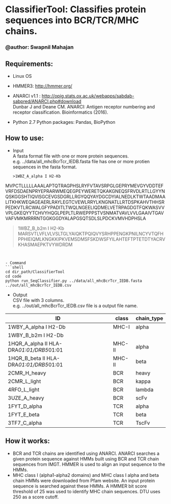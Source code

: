 # ClassifierTool: Classifies protein sequences into BCR/TCR/MHC chains.
### @author: Swapnil Mahajan

## Requirements:
- Linux OS
- HMMER3: http://hmmer.org/
- ANARCI v1.1 : http://opig.stats.ox.ac.uk/webapps/sabdab-sabpred/ANARCI.php#download  
  Dunbar J and Deane CM. ANARCI: Antigen receptor numbering and receptor classification. Bioinformatics (2016).  

- Python 2.7
	Python packages: Pandas, BioPython

## How to use:
- Input  
  A fasta format file with one or more protein sequences.  
  e.g. ../data/all_mhcBcrTcr_IEDB.fasta file has one or more protien sequences in the fasta format.  
  ```
  >1WBZ_A_alpha I H2-Kb
MVPCTLLLLLAAALAPTQTRAGPHSLRYFVTAVSRPGLGEPRYMEVGYVDDTEFVRFDSDAENPRYEPRARWMEQEGPEYWERETQKAKGNEQSFRVDLRTLLGYYNQSKGGSHTIQVISGCEVGSDGRLLRGYQQYAYDGCDYIALNEDLKTWTAADMAALITKHKWEQAGEAERLRAYLEGTCVEWLRRYLKNGNATLLRTDSPKAHVTHHSRPEDKVTLRCWALGFYPADITLTWQLNGEELIQDMELVETRPAGDGTFQKWASVVVPLGKEQYYTCHVYHQGLPEPLTLRWEPPPSTVSNMATVAVLVVLGAAIVTGAVVAFVMKMRRRNTGGKGGDYALAPGSQTSDLSLPDCKVMVHDPHSLA
>1WBZ_B_b2m I H2-Kb
MARSVTLVFLVLVSLTGLYAIQKTPQIQVYSRHPPENGKPNILNCYVTQFHPPHIEIQMLKNGKKIPKVEMSDMSFSKDWSFYILAHTEFTPTETDTYACRVKHASMAEPKTVYWDRDM
  ```
  

- Command  
```shell
cd dir_path/ClassifierTool
cd code
python run_SeqClassifier.py ../data/all_mhcBcrTcr_IEDB.fasta ../out/all_mhcBcrTcr_IEDB.csv
```

- Output  
  CSV file with 3 columns.  
  e.g. ../out/all_mhcBcrTcr_IEDB.csv file is a output file name.

|ID	| class	| chain_type |
|--- |--- |--- |
|1WBY_A_alpha I H2-Db |	MHC-I|	alpha|
|1WBY_B_b2m I H2-Db	|	|
|1HQR_A_alpha II HLA-DRA*01:01/DRB5*01:01|	MHC-II|	alpha|
|1HQR_B_beta II HLA-DRA*01:01/DRB5*01:01|	MHC-II|	beta|
|2CMR_H_heavy|	BCR	|heavy|
|2CMR_L_light|	BCR	|kappa|
|4RFO_L_light|	BCR	|lambda|
|3UZE_A_heavy|	BCR	|scFv|
|1FYT_D_alpha|	TCR	|alpha|
|1FYT_E_beta	|TCR	|beta|
|3TF7_C_alpha|	TCR|	TscFv|

## How it works:
- BCR and TCR chains are identified using ANARCI. ANARCI searches a given protein sequence against HMMs built using BCR and TCR chain sequences from IMGT. HMMER is used to align an input sequence to the HMMs.
- MHC class I (alpha1-alpha2 domains) and MHC class I alpha and beta chain HMMs were downloaded from Pfam website. An input protein sequence is searched against these HMMs. A HMMER bit score threshold of 25 was used to identify MHC chain sequences. DTU uses 250 as a score cutoff.